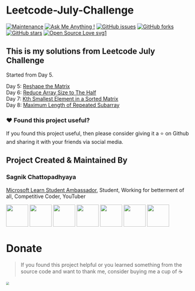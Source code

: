 # Leetcode-July-Challenge

[![Maintenance](https://img.shields.io/badge/Maintained%3F-yes-green.svg)](https://github.com/sagnik20/Leetcode-July-Challenge/graphs/commit-activity) 
[![Ask Me Anything !](https://img.shields.io/badge/Ask%20me-anything-1abc9c.svg)](https://GitHub.com/sagnik20/ama) 
[![GitHub issues](https://img.shields.io/github/issues/sagnik20/Leetcode-July-Challenge)](https://github.com/sagnik20/Leetcode-July-Challenge/issues)
[![GitHub forks](https://img.shields.io/github/forks/sagnik20/Leetcode-July-Challenge?style=social)](https://github.com/sagnik20/Leetcode-July-Challenge/network) 
[![GitHub stars](https://img.shields.io/github/stars/sagnik20/Leetcode-July-Challenge?style=social)](https://github.com/sagnik20/Leetcode-July-Challenge/stargazers) 
[![Open Source Love svg1](https://badges.frapsoft.com/os/v1/open-source.svg?v=103)](https://github.com/ellerbrock/open-source-badges/)

## This is my solutions from Leetcode July Challenge
Started from Day 5.

Day 5: [Reshape the Matrix](https://github.com/sagnik20/Leetcode-July-Challenge/blob/main/5.java) \
Day 6: [Reduce Array Size to The Half](https://github.com/sagnik20/Leetcode-July-Challenge/blob/main/6.java)\
Day 7: [Kth Smallest Element in a Sorted Matrix](https://github.com/sagnik20/Leetcode-July-Challenge/blob/main/7.java)  
Day 8: [Maximum Length of Repeated Subarray](https://github.com/sagnik20/Leetcode-July-Challenge/blob/main/8.java)


### :heart: Found this project useful?

If you found this project useful, then please consider giving it a :star: on Github and sharing it with your friends via social media.

## Project Created & Maintained By

### Sagnik Chattopadhyaya

[Microsoft Learn Student Ambassador](https://studentambassadors.microsoft.com/en-US/profile/4447), Student, Working for betterment of all, Competitive Coder, YouTuber

<a href="https://twitter.com/sagnik_20"><img src="https://github.com/tombryan/social-icon-font/blob/master/svg/twitter.svg?raw=true" width="60"></a>
<a href="https://www.linkedin.com/in/sagnik-chattopadhyaya/"><img src="https://github.com/tombryan/social-icon-font/blob/master/svg/linkedin.svg?raw=true" width="60"></a>
<a href="https://youtube.com/c/learnoverflow"><img src="https://github.com/tombryan/social-icon-font/blob/master/svg/youtube.svg?raw=true" width="60"></a>
<a href="https://medium.com/@meshagy18"><img src="https://github.com/shalinguyen/socialicious/blob/master/svg/icon_medium-sign.svg?raw=true" width="60"></a>
<a href="https://facebook.com/sagnik.chatterjee.9216"><img src="https://github.com/tombryan/social-icon-font/blob/master/svg/facebook.svg?raw=true" width="60"></a>
<a href="https://instagram.com/sagnik20"><img src="https://github.com/tombryan/social-icon-font/blob/master/svg/instagram.svg?raw=true" width="60"></a>
<a href="http://sagnikc.azurewebsites.net/"><img src="https://github.com/tombryan/social-icon-font/blob/master/svg/wordpress.svg?raw=true" width="60"></a>


# Donate

> If you found this project helpful or you learned something from the source code and want to thank me, consider buying me a cup of :coffee:
>
<a href="https://www.paypal.me/sagnik20/"><img src="https://github.com/slaterjohn/payment-logos/blob/master/Rounded%20Corners/PNG/medium/paypal%402x.png?raw=true" style="zoom:50%;"></a>
